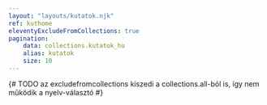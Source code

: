 ```yaml
---
layout: "layouts/kutatok.njk"
ref: kuthome
eleventyExcludeFromCollections: true
pagination:
    data: collections.kutatok_hu
    alias: kutatok
    size: 10
---
```


{# TODO az excludefromcollections kiszedi a collections.all-ból is, így nem működik a nyelv-választó #}